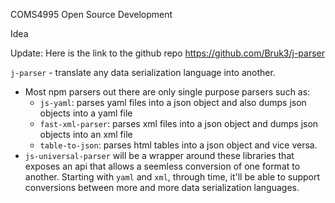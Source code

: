 COMS4995
Open Source Development

Idea

Update: Here is the link to the github repo https://github.com/Bruk3/j-parser

`j-parser` - translate any data serialization language into another.
  - Most npm parsers out there are only single purpose parsers such as:
    - `js-yaml`: parses yaml files into a json object and also dumps json objects into a yaml file
    - `fast-xml-parser`: parses xml files into a json object and dumps json objects into an xml file
    - `table-to-json`: parses html tables into a json object and vice versa.
  - `js-universal-parser` will be a wrapper around these libraries that exposes an api that allows a seemless conversion of one format to another. Starting with `yaml` and `xml`, through time, it'll be able to support conversions between more and more data serialization languages.
